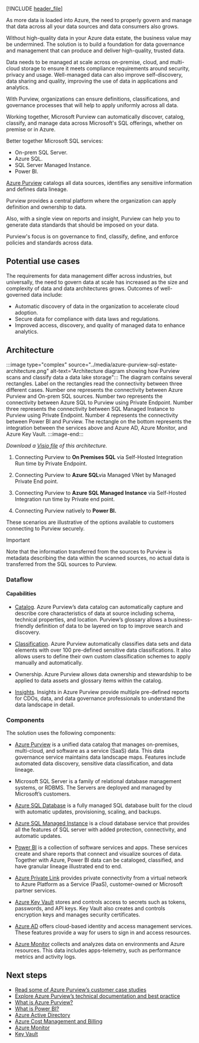 [!INCLUDE [header_file](../../../includes/sol-idea-header.md)]

As more data is loaded into Azure, the need to properly govern and manage that data across all your data sources and data consumers also grows.

Without high-quality data in your Azure data estate, the business value may be undermined. The solution is to build a foundation for data governance and management that can produce and deliver high-quality, trusted data.

Data needs to be managed at scale across on-premise, cloud, and multi-cloud storage to ensure it meets compliance requirements around security, privacy and usage. Well-managed data can also improve self-discovery, data sharing and quality, improving the use of data in applications and analytics.

With Purview, organizations can ensure definitions, classifications, and governance processes that will help to apply uniformly across all data.

Working together, Microsoft Purview can automatically discover, catalog, classify, and manage data across Microsoft's SQL offerings, whether on premise or in Azure.

Better together Microsoft SQL services:

- On-prem SQL Server.
- Azure SQL.
- SQL Server Managed Instance.
- Power BI.

[Azure Purview](https://docs.microsoft.com/azure/purview/overview) catalogs all data sources, identifies any sensitive information and defines data lineage.

Purview provides a central platform where the organization can apply definition and ownership to data.

Also, with a single view on reports and insight, Purview can help you to generate data standards that should be imposed on your data.

Purview's focus is on governance to find, classify, define, and enforce policies and standards across data.

## Potential use cases

The requirements for data management differ across industries, but universally, the need to govern data at scale has increased as the size and complexity of data and data architectures grows. Outcomes of well-governed data include:

- Automatic discovery of data in the organization to accelerate cloud adoption.
- Secure data for compliance with data laws and regulations.
- Improved access, discovery, and quality of managed data to enhance analytics.

## Architecture

:::image type="complex" source="../media/azure-purview-sql-estate-architecture.png" alt-text="Architecture diagram showing how Purview scans and classify data a data lake storage":::
The diagram contains several rectangles. Label on the rectangles read the connectivity between three different cases. Number one represents the connectivity between Azure Purview and On-prem SQL sources. Number two represents the connectivity between Azure SQL to Purview using Private Endpoint. Number three represents the connectivity between SQL Managed Instance to Purview using Private Endpoint. Number 4 represents the connectivity between Power BI and Purview. The rectangle on the bottom represents the integration between the services above and Azure AD, Azure Monitor, and Azure Key Vault.
:::image-end:::




_Download a [Visio file](https://arch-center.azureedge.net/[filename].vsdx) of this architecture._

1. Connecting Purview to **On Premises SQL** via Self-Hosted Integration Run time by Private Endpoint.

2. Connecting Purview to **Azure SQL**via Managed VNet by Managed Private End point.

3. Connecting Purview to **Azure SQL Managed Instance** via Self-Hosted Integration run time by Private end point.

4. Connecting Purview natively to **Power BI.**

These scenarios are illustrative of the options available to customers connecting to Purview securely.

> [!IMPORTANT]
> Note that the information transferred from the sources to Purview is metadata describing the data within the scanned sources, no actual data is transferred from the SQL sources to Purview.

### Dataflow

#### Capabilities

- [Catalog](https://docs.microsoft.com/azure/purview/overview#data-catalog). Azure Purview’s data catalog can automatically capture and describe core characteristics of data at source including schema, technical properties, and location. Purview’s glossary allows a business-friendly definition of data to be layered on top to improve search and discovery.

- [Classification](https://docs.microsoft.com/azure/purview/concept-best-practices-classification). Azure Purview automatically classifies data sets and data elements with over 100 pre-defined sensitive data classifications. It also allows users to define their own custom classification schemes to apply manually and automatically.

- Ownership. Azure Purview allows data ownership and stewardship to be applied to data assets and glossary items within the catalog.

- [Insights](https://docs.microsoft.com/azure/purview/concept-insights). Insights in Azure Purview provide multiple pre-defined reports for CDOs, data, and data governance professionals to understand the data landscape in detail.

### Components

The solution uses the following components:

- [Azure Purview](https://azure.microsoft.com/services/purview/) is a unified data catalog that manages on-premises, multi-cloud, and software as a service (SaaS) data. This data governance service maintains  data landscape maps. Features include automated data discovery, sensitive data classification, and data lineage.

- Microsoft SQL Server is a family of relational database management systems, or RDBMS. The Servers are deployed and managed by Microsoft’s customers.

- [Azure SQL Database](https://azure.microsoft.com/products/azure-sql/database/) is a fully managed SQL database built for the cloud with automatic updates, provisioning, scaling, and backups.

- [Azure SQL Managed Instance](https://azure.microsoft.com/products/azure-sql/managed-instance) is a cloud database service that provides all the features of SQL server with added protection, connectivity, and automatic updates.

- [Power BI](https://powerbi.microsoft.com/what-is-power-bi) is a collection of software services and apps. These services create and share reports that connect and visualize sources of data.
Together with Azure, Power BI data can be cataloged, classified, and have granular lineage illustrated end to end.

- [Azure Private Link](https://azure.microsoft.com/services/private-link/) provides private connectivity from a virtual network to Azure Platform as a Service (PaaS), customer-owned or Microsoft partner services.

- [Azure Key Vault](https://azure.microsoft.com/services/key-vault) stores and controls access to secrets such as tokens, passwords, and API keys. Key Vault also creates and controls encryption keys and manages security certificates.

- [Azure AD](https://azure.microsoft.com/services/active-directory) offers cloud-based identity and access management services. These features provide a way for users to sign in and access resources.

- [Azure Monitor](https://azure.microsoft.com/services/monitor) collects and analyzes data on environments and Azure resources. This data includes apps-telemetry, such as performance metrics and activity logs.

## Next steps

- [Read some of Azure Purview’s customer case studies](https://customers.microsoft.com/en-us/search?sq=%22Azure%20Purview%22&ff=&p=0&so=story_publish_date%20desc)
- [Explore Azure Purview’s technical documentation and best practice](https://docs.microsoft.com/azure/purview/concept-best-practices-accounts)
- [What is Azure Purview?](https://docs.microsoft.com/azure/purview/overview)
- [What is Power BI?](https://powerbi.microsoft.com/what-is-power-bi)
- [Azure Active Directory](https://azure.microsoft.com/services/active-directory)
- [Azure Cost Management and Billing](https://azure.microsoft.com/services/cost-management)
- [Azure Monitor](https://azure.microsoft.com/services/monitor)
- [Key Vault](https://azure.microsoft.com/services/key-vault)
